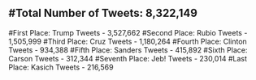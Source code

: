 #Total Number of Tweets: 8,322,149 
---
#First Place: Trump Tweets - 3,527,662
#Second Place: Rubio Tweets - 1,505,999
#Third Place: Cruz Tweets - 1,180,264
#Fourth Place: Clinton Tweets - 934,388
#Fifth Place: Sanders Tweets - 415,892
#Sixth Place: Carson Tweets - 312,344
#Seventh Place: Jeb! Tweets - 230,014
#Last Place: Kasich Tweets - 216,569
